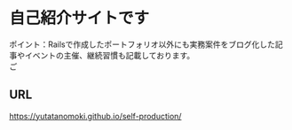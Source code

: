 # 自己紹介サイトです
ポイント：Railsで作成したポートフォリオ以外にも実務案件をブログ化した記事やイベントの主催、継続習慣も記載しております。<br>
ご

## URL
https://yutatanomoki.github.io/self-production/
